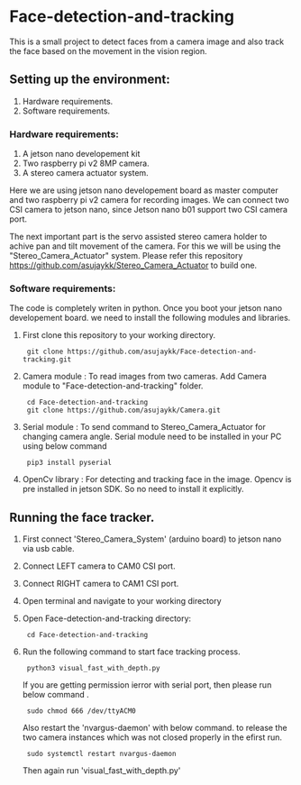 # Face-detection-and-tracking
This is a small project to detect faces from a camera image and also track the face based on the movement in the vision region. 

## Setting up the environment:

1. Hardware requirements.
2. Software  requirements.

### Hardware requirements:
1. A jetson nano developement kit
2. Two raspberry pi v2 8MP camera.
3. A stereo camera actuator system.

Here we are using jetson nano developement board as master computer and two raspberry pi v2 camera for recording images. We can connect two CSI camera to jetson nano, since Jetson nano b01 support two CSI camera port. 
  
  The next important part is the servo  assisted stereo camera holder to achive pan and tilt movement of the camera. For this we will be using the "Stereo_Camera_Actuator" system. Please refer this repository  https://github.com/asujaykk/Stereo_Camera_Actuator to build one.
  
  ### Software requirements:
  The code is completely writen in python. Once you boot your jetson nano developement board. we need to install the following modules and libraries.
  1. First clone this repository to your working directory.
          
          git clone https://github.com/asujaykk/Face-detection-and-tracking.git
  2. Camera module : To read images from two cameras.
        Add Camera module to "Face-detection-and-tracking" folder.
          
          cd Face-detection-and-tracking
          git clone https://github.com/asujaykk/Camera.git
  3. Serial module : To send command to Stereo_Camera_Actuator for changing camera angle.
     Serial module need to be installed in your PC using below command
          
          pip3 install pyserial
  4. OpenCv library : For detecting and tracking face in the image.
        Opencv is pre installed in jetson SDK. So no need to install it explicitly.
  
  ## Running the face tracker.
  1. First connect 'Stereo_Camera_System' (arduino board) to jetson nano via usb cable.
  2. Connect LEFT camera to CAM0 CSI port.
  3. Connect RIGHT camera to CAM1 CSI port.
  4. Open terminal and navigate to your working directory
  5. Open Face-detection-and-tracking directory:
       
          cd Face-detection-and-tracking
  6. Run the following command to start face tracking process.
       
          python3 visual_fast_with_depth.py
      
      If you are getting permission ierror with serial port, then please run below command .
      
          sudo chmod 666 /dev/ttyACM0
       
      Also restart the 'nvargus-daemon' with below command. to release the two camera instances which was not closed properly in the efirst run. 
      
          sudo systemctl restart nvargus-daemon
      
      Then again run 'visual_fast_with_depth.py'
   
  
  
  
